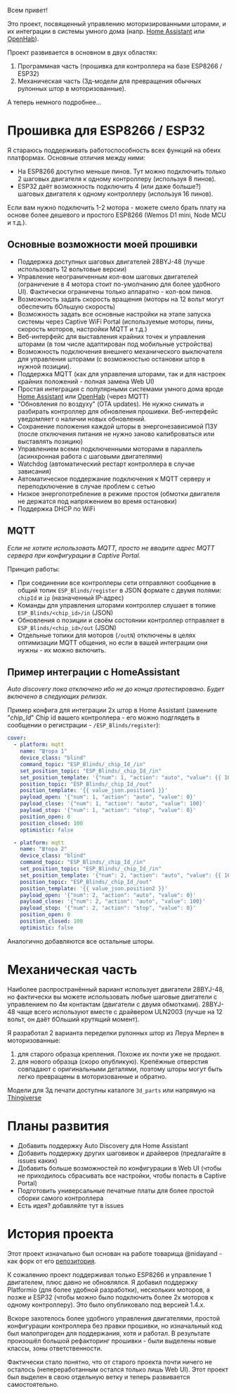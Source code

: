 Всем привет!

Это проект, посвященный управлению моторизированными шторами, и их интеграции в системы умного дома (напр. [Home Assistant](https://www.home-assistant.io/) или [OpenHab](https://www.openhab.org/)).  

Проект развивается в основном в двух областях:
1. Программная часть (прошивка для контроллера на базе ESP8266 / ESP32)
2. Механическая часть (3д-модели для превращения обычных рулонных штор в моторизованные). 

А теперь немного подробнее...

# Прошивка для ESP8266 / ESP32
Я стараюсь поддерживать работоспособность всех функций на обеих платформах.
Основные отличия между ними:
- На ESP8266 доступно меньше пинов. Тут можно подключить только 2 шаговых двигателя к одному контроллеру (используя 8 пинов).
- ESP32 даёт возможность подключить 4 (или даже больше?) шаговых двигателя к одному контроллеру (используя 16 пинов).

Если вам нужно подключить 1-2 мотора - можете смело брать плату на основе более дешевого и простого ESP8266 (Wemos D1 mini, Node MCU и т.д.).

## Основные возможности моей прошивки
- Поддержка доступных шаговых двигателей 28BYJ-48 (лучше использовать 12 вольтовые версии) 
- Управление неограниченным кол-вом шаговых двигателей (ограничение в 4 мотора стоит по-умолчанию для более удобного UI). Фактически ограничены только аппаратно - кол-вом пинов.
- Возможность задать скорость вращения (моторы на 12 вольт могут обеспечить бОльшую скорость)
- Возможность задать все основные настройки на этапе запуска системы через Captive WiFi Portal (используемые моторы, пины, скорость моторов, настройки MQTT и т.д.)
- Веб-интерфейс для выставления крайних точек и управления шторами (в том числе адаптирован под мобильные устройства)
- Возможность подключения внешнего механического выключателя для управления шторами (с возможностью остановки штор в нужной позиции).
- Поддержка MQTT (как для управления шторами, так и для настроек крайних положений - полная замена Web UI)
- Простая интеграция с популярными системами умного дома вроде [Home Assistant](https://www.home-assistant.io/) или [OpenHab](https://www.openhab.org/) (через MQTT)
- "Обновления по воздуху" (OTA updates). Не нужно снимать и разбирать контроллер для обновления прошивки. Веб-интерфейс уведомляет о наличии новых обновлений.
- Сохранение положения каждой шторы в энергонезависимой ПЗУ (после отключения питания не нужно заново калиброваться или выставлять позицию)
- Управлением всеми подключенными моторами в параллель (асинхронная работа с шаговыми двигателями)
- Watchdog (автоматический рестарт контроллера в случае зависания)
- Автоматическое поддержание подключения к MQTT серверу и переподключение в случае проблем с сетью
- Низкое энергопотребление в режиме простоя (обмотки двигателя не держатся под напряжением во время остановки)
- Поддержка DHCP по WiFi


## MQTT
*Если не хотите использовать MQTT, просто не вводите адрес MQTT сервера при конфигурации в Captive Portal.*

Принцип работы:
- При соединении все контроллеры сети отправляют сообщение в общий топик `ESP_Blinds/register` в JSON формате с двумя полями: `chipId` и `ip` (назначенный IP-адрес)
- Команды для управления шторами контроллер слушает в топике `ESP_Blinds/<chip_id>/in` (JSON)
- Обновления о позиции и своём состоянии контроллер отправляет в `ESP_Blinds/<chip_id>/out` (JSON)
- Отдельные топики для моторов (`/outN`) отключены в целях оптимизации MQTT общения, но если в вашей интеграции они нужны - их можно включить.

## Пример интеграции с HomeAssistant 
*Auto discovery пока отключено ибо не до конца протестировано. Будет включено в следующих релизах.*

Пример конфига для интеграции 2х штор в Home Assistant (замените "_chip_Id_" Chip id вашего контроллера - его можно подглядеть в сообщении о регистрации - `/ESP_Blinds/register`):
```yaml
cover:
  - platform: mqtt
    name: "Штора 1"
    device_class: "blind"
    command_topic: "ESP_Blinds/_chip_Id_/in"
    set_position_topic: "ESP_Blinds/_chip_Id_/in"
    set_position_template: '{"num": 1, "action": "auto", "value": {{ 100 - position }} }'
    position_topic: "ESP_Blinds/_chip_Id_/out"
    position_template: '{{ value_json.position1 }}'
    payload_open: '{"num": 1, "action": "auto", "value": 0}'
    payload_close: '{"num": 1, "action": "auto", "value": 100}'
    payload_stop: '{"num": 1, "action": "stop", "value": 0}'
    position_open: 0
    position_closed: 100
    optimistic: false

  - platform: mqtt
    name: "Штора 2"
    device_class: "blind"
    command_topic: "ESP_Blinds/_chip_Id_/in"
    set_position_topic: "ESP_Blinds/_chip_Id_/in"
    set_position_template: '{"num": 2, "action": "auto", "value": {{ 100 - position }} }'
    position_topic: "ESP_Blinds/_chip_Id_/out"
    position_template: '{{ value_json.position2 }}'
    payload_open: '{"num": 2, "action": "auto", "value": 0}'
    payload_close: '{"num": 2, "action": "auto", "value": 100}'
    payload_stop: '{"num": 2, "action": "stop", "value": 0}'
    position_open: 0
    position_closed: 100
    optimistic: false
```

Аналогично добавляются все остальные шторы.

# Механическая часть

Наиболее распространённый вариант использует двигатели 28BYJ-48, но фактически вы можете использовать любые шаговые двигатели с управлением по 4м контактам (двигатели с двумя обмотками).
28BYJ-48 чаще всего используют вместе с драйвером ULN2003 (лучше на 12 вольт, он даёт бОльший крутящий момент).

Я разработал 2 варианта переделки рулонных штор из Леруа Мерлен в моторизованные:
1. для старого образца крепления. Похоже их почти уже не продают.
2. для нового образца (скоро опубликую). Крепёжные отверстия совпадают с оригинальными деталями, поэтому шторы могут быть легко превращены в моторизованные и обратно.

Модели для 3д печати доступны каталоге `3d_parts` или напрямую на [Thingiverse](https://www.thingiverse.com/thing:4093205/)

# Планы развития
* Добавить поддержку Auto Discovery для Home Assistant
* Добавить поддержку других шаговивок и драйверов (предлагайте в issues каких)
* Добавить больше возможностей по конфигурации в Web UI (чтобы не приходилось сбрасывать все настройки, чтобы попасть в Captive Portal)
* Подготовить универсальные печатные платы для более простой сборки самого контроллера
* Есть идея? добавляйте тут в issues

# История проекта
Этот проект изначально был основан на работе товарища @nidayand - как форк от его [репозитория](https://github.com/nidayand/motor-on-roller-blind-ws).

К сожалению проект поддерживал только ESP8266 и управление 1 двигателем, плюс давно не обновлялся. Я добавил поддержку Platformio (для более удобной разработки), нескольких моторов, а позже и ESP32 (чтобы можно было подключить более 2х моторов к одному контроллеру). Это было опубликовало под версией 1.4.x.

Вскоре захотелось более удобного управления двигателями, простой конфигурации контроллера без правки прошивки, но изначальный код был малопригоден для поддержания, хотя и работал.
В результате произошёл большой рефакторинг прошивки - были выделены новые классы, зоны ответственности. 

Фактически стало понятно, что от старого проекта почти ничего не осталось (непереработанным остался только лишь Web UI). Этот проект был выделен в свою отдельную ветку и теперь развивается самостоятельно.